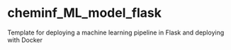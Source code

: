 # cheminf_ML_model_flask
Template for deploying a machine learning pipeline in Flask and deploying with Docker
